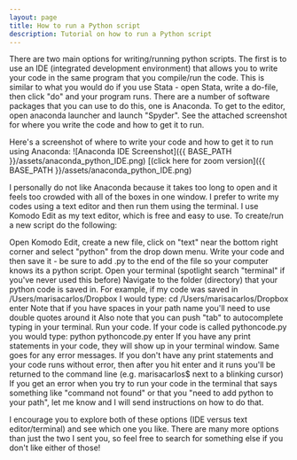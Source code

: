```yaml
---
layout: page
title: How to run a Python script
description: Tutorial on how to run a Python script
---
```


There are two main options for writing/running python scripts. The first is to use an IDE (integrated development environment) that allows you to write your code in the same program that you compile/run the code. This is similar to what you would do if you use Stata - open Stata, write a do-file, then click "do" and your program runs. There are a number of software packages that you can use to do this, one is Anaconda. To get to the editor, open anaconda launcher and launch "Spyder". See the attached screenshot for where you write the code and how to get it to run.

Here's a screenshot of where to write your code and how to get it to run using Anaconda:
![Anaconda IDE Screenshot]({{ BASE_PATH }}/assets/anaconda_python_IDE.png)
[(click here for zoom version]({{ BASE_PATH }}/assets/anaconda_python_IDE.png)

I personally do not like Anaconda because it takes too long to open and it feels too crowded with all of the boxes in one window. I prefer to write my codes using a text editor and then run them using the terminal. I use Komodo Edit as my text editor, which is free and easy to use.  To create/run a new script do the following: 


Open Komodo Edit, create a new file, click on "text" near the bottom right corner and select "python" from the drop down menu. 
Write your code and then save it - be sure to add .py to the end of the file so your computer knows its a python script.
Open your terminal (spotlight search "terminal" if you've never used this before)
Navigate to the folder (directory) that your python code is saved in. For example, if my code was saved in /Users/marisacarlos/Dropbox I would type:
cd /Users/marisacarlos/Dropbox 
enter
Note that if you have spaces in your path name you'll need to use double quotes around it
Also note that you can push "tab" to autocomplete typing in your terminal. 
Run your code. If your code is called pythoncode.py you would type:
python pythoncode.py
enter
If you have any print statements in your code, they will show up in your terminal window. Same goes for any error messages. If you don't have any print statements and your code runs without error, then after you hit enter and it runs you'll be returned to the command line (e.g. marisacarlos$ next to a blinking cursor)
If you get an error when you try to run your code in the terminal that says something like "command not found" or that you "need to add python to your path", let me know and I will send instructions on how to do that.

I encourage you to explore both of these options (IDE versus text editor/terminal) and see which one you like. There are many more options than just the two I sent you, so feel free to search for something else if you don't like either of those! 